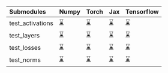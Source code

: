 | Submodules       | Numpy                                                                                                                           | Torch                                                                                                                           | Jax                                                                                                                             | Tensorflow                                                                                                                      |
|:-----------------|:--------------------------------------------------------------------------------------------------------------------------------|:--------------------------------------------------------------------------------------------------------------------------------|:--------------------------------------------------------------------------------------------------------------------------------|:--------------------------------------------------------------------------------------------------------------------------------|
| test_activations | <a href="https://github.com/unifyai/ivy/runs/7824243211?check_suite_focus=true" rel="noopener noreferrer" target="_blank">⌛</a> | <a href="https://github.com/unifyai/ivy/runs/7824243355?check_suite_focus=true" rel="noopener noreferrer" target="_blank">⌛</a> | <a href="https://github.com/unifyai/ivy/runs/7824243512?check_suite_focus=true" rel="noopener noreferrer" target="_blank">⌛</a> | <a href="https://github.com/unifyai/ivy/runs/7824243656?check_suite_focus=true" rel="noopener noreferrer" target="_blank">⌛</a> |
| test_layers      | <a href="https://github.com/unifyai/ivy/runs/7824243252?check_suite_focus=true" rel="noopener noreferrer" target="_blank">⌛</a> | <a href="https://github.com/unifyai/ivy/runs/7824243395?check_suite_focus=true" rel="noopener noreferrer" target="_blank">⌛</a> | <a href="https://github.com/unifyai/ivy/runs/7824243542?check_suite_focus=true" rel="noopener noreferrer" target="_blank">⌛</a> | <a href="https://github.com/unifyai/ivy/runs/7824243703?check_suite_focus=true" rel="noopener noreferrer" target="_blank">⌛</a> |
| test_losses      | <a href="https://github.com/unifyai/ivy/runs/7824243285?check_suite_focus=true" rel="noopener noreferrer" target="_blank">⌛</a> | <a href="https://github.com/unifyai/ivy/runs/7824243444?check_suite_focus=true" rel="noopener noreferrer" target="_blank">⌛</a> | <a href="https://github.com/unifyai/ivy/runs/7824243588?check_suite_focus=true" rel="noopener noreferrer" target="_blank">⌛</a> | <a href="https://github.com/unifyai/ivy/runs/7824243753?check_suite_focus=true" rel="noopener noreferrer" target="_blank">⌛</a> |
| test_norms       | <a href="https://github.com/unifyai/ivy/runs/7824243326?check_suite_focus=true" rel="noopener noreferrer" target="_blank">⌛</a> | <a href="https://github.com/unifyai/ivy/runs/7824243477?check_suite_focus=true" rel="noopener noreferrer" target="_blank">⌛</a> | <a href="https://github.com/unifyai/ivy/runs/7824243613?check_suite_focus=true" rel="noopener noreferrer" target="_blank">⌛</a> | <a href="https://github.com/unifyai/ivy/runs/7824243798?check_suite_focus=true" rel="noopener noreferrer" target="_blank">⌛</a> |
